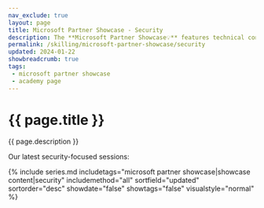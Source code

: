 ```yaml
---
nav_exclude: true
layout: page
title: Microsoft Partner Showcase - Security
description: The **Microsoft Partner Showcase💡** features technical conversations with Microsoft Partners and their solutions. Join Microsoft CSAs and Partners from around the world to get their perspectives on the tech industry and go hands-on with their solutions.
permalink: /skilling/microsoft-partner-showcase/security
updated: 2024-01-22
showbreadcrumb: true
tags: 
 - microsoft partner showcase
 - academy page
---
```


# {{ page.title }}

{{ page.description }}

Our latest security-focused sessions:

{% include series.md 
    includetags="microsoft partner showcase|showcase content|security" 
    includemethod="all" 
    sortfield="updated" sortorder="desc" showdate="false" 
    showtags="false" visualstyle="normal"  
%}